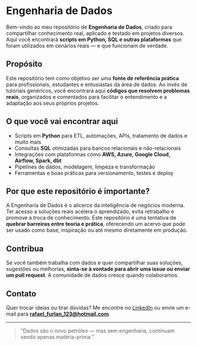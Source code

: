 # Engenharia de Dados

Bem-vindo ao meu repositório de **Engenharia de Dados**, criado para compartilhar conhecimento real, aplicado e testado em projetos diversos. Aqui você encontrará **scripts em Python, SQL e outras plataformas** que foram utilizados em cenários reais — e que funcionam de verdade.

## Propósito

Este repositório tem como objetivo ser uma **fonte de referência prática** para profissionais, estudantes e entusiastas da área de dados. Ao invés de tutoriais genéricos, você encontrará aqui **códigos que resolvem problemas reais**, organizados e comentados para facilitar o entendimento e a adaptação aos seus próprios projetos.

## O que você vai encontrar aqui

- Scripts em **Python** para ETL, automações, APIs, tratamento de dados e muito mais  
- Consultas **SQL** otimizadas para bancos relacionais e não-relacionais  
- Integrações com plataformas como **AWS, Azure, Google Cloud, Airflow, Spark, dbt**  
- Pipelines de dados, modelagem, limpeza e transformação  
- Ferramentas e boas práticas para versionamento, testes e deploy

## Por que este repositório é importante?

A Engenharia de Dados é o alicerce da inteligência de negócios moderna. Ter acesso a soluções reais acelera o aprendizado, evita retrabalho e promove a troca de conhecimento. Este repositório é uma tentativa de **quebrar barreiras entre teoria e prática**, oferecendo um acervo que pode ser usado como base, inspiração ou até mesmo diretamente em produção.

## Contribua

Se você também trabalha com dados e quer compartilhar suas soluções, sugestões ou melhorias, **sinta-se à vontade para abrir uma issue ou enviar um pull request**. A comunidade de dados cresce quando colaboramos.

## Contato

Quer trocar ideias ou tirar dúvidas? Me encontre no [LinkedIn](https://www.linkedin.com/in/rgfurlan/) ou envie um e-mail para **rafael_furlan_123@hotmail.com**.

---

> “Dados são o novo petróleo — mas sem engenharia, continuam sendo apenas matéria-prima.”  
